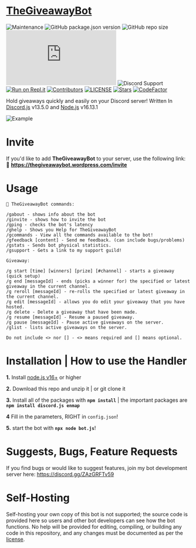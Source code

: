 # [TheGiveawayBot](https://thegiveawaybot.wordpress.com/)

![Maintenance](https://img.shields.io/maintenance/yes/2022?style=plastic)
![GitHub package.json version](https://img.shields.io/github/package-json/v/AnthonyVanTonder/TheGiveawayBot)
![GitHub repo size](https://img.shields.io/github/repo-size/AnthonyVanTonder/TheGiveawayBot)
![GitHub package.json dependency version (prod)](https://img.shields.io/github/package-json/dependency-version/AnthonyVanTonder/TheGiveawayBot/discord.js)
![Discord Support](https://img.shields.io/discord/889487066440818690?label=Discord%20Support&labelColor=FFFFF&style=plastic&logo=Discord&link=https://discord.gg/ZAzGRFTv59&link=https://discord.gg/ZAzGRFTv59)
[![Run on Repl.it](https://repl.it/badge/github/AnthonyVanTonder/TheGiveawayBot)](https://repl.it/github/AnthonyVanTonder/TheGiveawayBot)
[![Contributors](https://img.shields.io/github/contributors/AnthonyVanTonder/TheGiveawayBot?label=Contributors&color=yellow)](https://github.com/AnthonyVanTonder/TheGiveawayBot/graphs/contributors)
[![LICENSE](https://img.shields.io/github/license/AnthonyVanTonder/TheGiveawayBot?label=License&color=blueviolet)](https://github.com/AnthonyVanTonder/TheGiveawayBot/blob/main/LICENSE)
[![Stars](https://img.shields.io/github/stars/AnthonyVanTonder/TheGiveawayBot.svg)](https://github.com/AnthonyVanTonder/TheGiveawayBot/stargazers)
[![CodeFactor](https://www.codefactor.io/repository/github/anthonyvantonder/thegiveawaybot/badge)](https://www.codefactor.io/repository/github/anthonyvantonder/thegiveawaybot)

Hold giveaways quickly and easily on your Discord server! Written In [Discord.js](https://discord.js.org) v13.5.0 and [Node.js](https://nodejs.org) v16.13.1

![Example](https://i.imgur.com/pAnTFw4.jpg)

# Invite
If you'd like to add **TheGiveawayBot** to your server, use the following link:<br>
🔗 **https://thegiveawaybot.wordpress.com/invite**

# Usage
```
🎉 TheGiveawayBot commands:

/gabout - shows info about the bot
/ginvite - shows how to invite the bot
/gping - checks the bot's latency
/ghelp - Shows you Help for TheGiveawayBot
/gcommands - View all the commands available to the bot!
/gfeedback [content] - Send me feedback. (can include bugs/problems)
/gstats - Sends bot physical statistics.
/gsupport - Gets a link to my support guild!

Giveaway:

/g start [time] [winners] [prize] [#channel] - starts a giveaway (quick setup)
/g end [messageId] - ends (picks a winner for) the specified or latest giveaway in the current channel.
/g reroll [messageId] - re-rolls the specified or latest giveaway in the current channel.
/g edit [messageId] - allows you do edit your giveaway that you have hosted.
/g delete - Delete a giveaway that have been made.
/g resume [messageId] - Resume a paused giveaway.
/g pause [messageId] - Pause active giveaways on the server.
/glist - lists active giveaways on the server.

Do not include <> nor [] - <> means required and [] means optional.
```

# Installation | How to use the Handler

 **1.** Install [node.js v16+](https://nodejs.org/) or higher

 **2.** Download this repo and unzip it    |    or git clone it

 **3.** Install all of the packages with **`npm install`**     |  the important packages are   **`npm install discord.js enmap`**

 **4** Fill in the parameters, RIGHT in `config.json`!

 **5.** start the bot with **`npx node bot.js`**!

# Suggests, Bugs, Feature Requests
If you find bugs or would like to suggest features, join my bot development server here: https://discord.gg/ZAzGRFTv59

# Self-Hosting
Self-hosting your own copy of this bot is not supported; the source code is provided here so users and other bot developers can see how the bot functions. No help will be provided for editing, compiling, or building any code in this repository, and any changes must be documented as per the [license](https://github.com/AnthonyVanTonder/TheGiveawayBot/blob/master/LICENSE).
